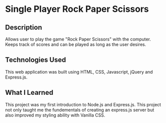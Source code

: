# Single Player Rock Paper Scissors
## Description
Allows user to play the game "Rock Paper Scissors" with the computer. Keeps track of scores and can be played as long as the user desires.

## Technologies Used
This web application was built using HTML, CSS, Javascript, jQuery and Express.js. 

## What I Learned
This project was my first introduction to Node.js and Express.js. This project not only taught me the fundementals of creating an express.js server but also improved my styling ability with Vanilla CSS.
